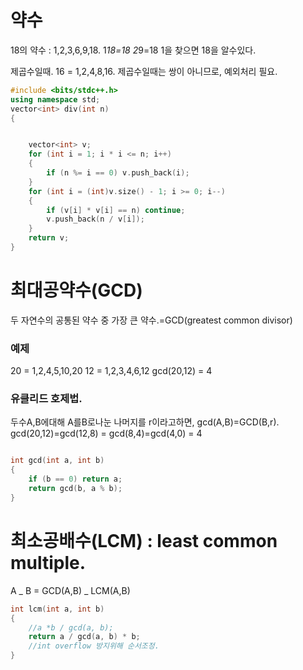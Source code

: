 # 약수

18의 약수 : 1,2,3,6,9,18.
1*18=18
2*9=18
1을 찾으면 18을 알수있다.

제곱수일때. 16 = 1,2,4,8,16.
제곱수일때는 쌍이 아니므로, 예외처리 필요.

```c++
#include <bits/stdc++.h>
using namespace std;
vector<int> div(int n)
{


    vector<int> v;
    for (int i = 1; i * i <= n; i++)
    {
        if (n %= i == 0) v.push_back(i);
    }
    for (int i = (int)v.size() - 1; i >= 0; i--)
    {
        if (v[i] * v[i] == n) continue;
        v.push_back(n / v[i]);
    }
    return v;
}
```

# 최대공약수(GCD)

두 자연수의 공통된 약수 중 가장 큰 약수.=GCD(greatest common divisor)

### 예제

20 = 1,2,4,5,10,20
12 = 1,2,3,4,6,12
gcd(20,12) = 4

### 유클리드 호제법.

두수A,B에대해 A를B로나눈 나머지를 r이라고하면, gcd(A,B)=GCD(B,r).
gcd(20,12)=gcd(12,8) = gcd(8,4)=gcd(4,0) = 4

```c++

int gcd(int a, int b)
{
    if (b == 0) return a;
    return gcd(b, a % b);
}
```

# 최소공배수(LCM) : least common multiple.

A _ B = GCD(A,B) _ LCM(A,B)

```c++
int lcm(int a, int b)
{
    //a *b / gcd(a, b);
    return a / gcd(a, b) * b;
    //int overflow 방지위해 순서조정.
}
```
